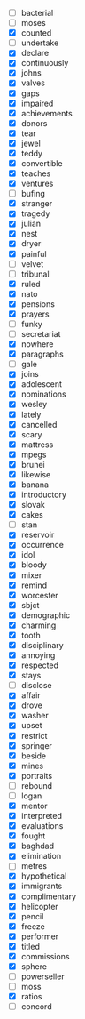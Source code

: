 - [ ] bacterial
- [ ] moses
- [x] counted
- [ ] undertake
- [x] declare
- [x] continuously
- [x] johns
- [x] valves
- [x] gaps
- [x] impaired
- [x] achievements
- [x] donors
- [x] tear
- [x] jewel
- [x] teddy
- [x] convertible
- [x] teaches
- [x] ventures
- [ ] bufing
- [x] stranger
- [x] tragedy
- [x] julian
- [x] nest
- [x] dryer
- [x] painful
- [ ] velvet
- [ ] tribunal
- [x] ruled
- [x] nato
- [x] pensions
- [x] prayers
- [ ] funky
- [ ] secretariat
- [x] nowhere
- [x] paragraphs
- [ ] gale
- [x] joins
- [x] adolescent
- [x] nominations
- [x] wesley
- [x] lately
- [x] cancelled
- [x] scary
- [x] mattress
- [x] mpegs
- [x] brunei
- [x] likewise
- [x] banana
- [x] introductory
- [x] slovak
- [x] cakes
- [ ] stan
- [x] reservoir
- [x] occurrence
- [x] idol
- [x] bloody
- [x] mixer
- [x] remind
- [x] worcester
- [x] sbjct
- [x] demographic
- [x] charming
- [x] tooth
- [x] disciplinary
- [x] annoying
- [x] respected
- [x] stays
- [ ] disclose
- [x] affair
- [x] drove
- [x] washer
- [x] upset
- [x] restrict
- [x] springer
- [x] beside
- [x] mines
- [x] portraits
- [ ] rebound
- [ ] logan
- [x] mentor
- [x] interpreted
- [x] evaluations
- [x] fought
- [x] baghdad
- [x] elimination
- [ ] metres
- [x] hypothetical
- [x] immigrants
- [x] complimentary
- [x] helicopter
- [x] pencil
- [x] freeze
- [x] performer
- [x] titled
- [x] commissions
- [x] sphere
- [ ] powerseller
- [ ] moss
- [x] ratios
- [ ] concord
